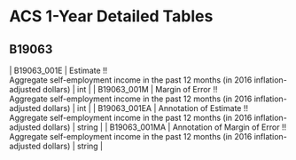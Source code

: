# ACS 1-Year Detailed Tables

## B19063

| B19063_001E | Estimate !!<br>Aggregate self-employment income in the past 12 months (in 2016 inflation-adjusted dollars) | int |
| B19063_001M | Margin of Error !!<br>Aggregate self-employment income in the past 12 months (in 2016 inflation-adjusted dollars) | int |
| B19063_001EA | Annotation of Estimate !!<br>Aggregate self-employment income in the past 12 months (in 2016 inflation-adjusted dollars) | string |
| B19063_001MA | Annotation of Margin of Error !!<br>Aggregate self-employment income in the past 12 months (in 2016 inflation-adjusted dollars) | string |

